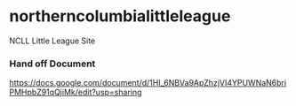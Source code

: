 # northerncolumbialittleleague
NCLL Little League Site

### Hand off Document
https://docs.google.com/document/d/1HI_6NBVa9ApZhzjVI4YPUWNaN6briPMHpbZ91qQjiMk/edit?usp=sharing
